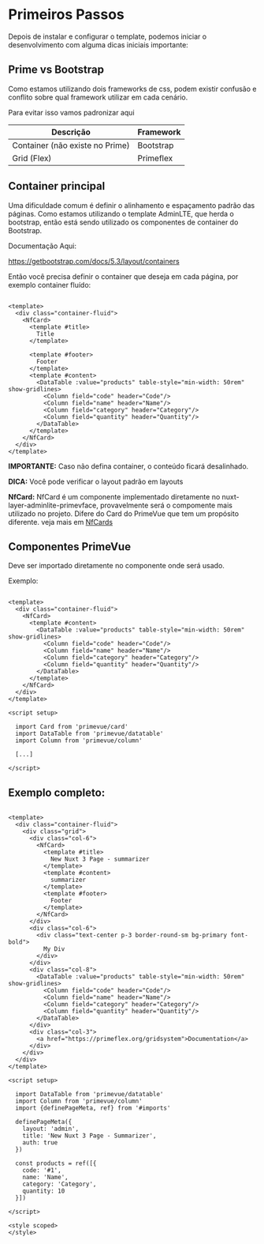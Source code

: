 # Primeiros Passos

Depois de instalar e configurar o template, podemos iniciar o desenvolvimento com alguma dicas iniciais importante:

## Prime vs Bootstrap

Como estamos utilizando dois frameworks de css, podem existir confusão e conflito sobre qual framework utilizar em cada
cenário.

Para evitar isso vamos padronizar aqui

| Descrição                       | Framework |
|---------------------------------|-----------|
| Container (não existe no Prime) | Bootstrap |
| Grid (Flex)                     | Primeflex |

## Container principal

Uma dificuldade comum é definir o alinhamento e espaçamento padrão das páginas. Como estamos utilizando o template
AdminLTE, que herda o bootstrap, então está sendo utilizado os componentes de container do Bootstrap.

Documentação Aqui:

https://getbootstrap.com/docs/5.3/layout/containers

Então você precisa definir o container que deseja em cada página, por exemplo container fluído:

```vue

<template>
  <div class="container-fluid">
    <NfCard>
      <template #title>
        Title
      </template>

      <template #footer>
        Footer
      </template>
      <template #content>
        <DataTable :value="products" table-style="min-width: 50rem" show-gridlines>
          <Column field="code" header="Code"/>
          <Column field="name" header="Name"/>
          <Column field="category" header="Category"/>
          <Column field="quantity" header="Quantity"/>
        </DataTable>
      </template>
    </NfCard>
  </div>
</template>
```

**IMPORTANTE:** Caso não defina container, o conteúdo ficará desalinhado.

**DICA:** Você pode verificar o layout padrão em layouts

**NfCard:** NfCard é um componente implementado diretamente no nuxt-layer-adminlite-primevface, provavelmente será o
compomente mais utilizado no projeto. Difere do Card do PrimeVue que tem um propósito diferente. veja mais
em [NfCards](./components/nf-card.md)



## Componentes PrimeVue

Deve ser importado diretamente no componente onde será usado.

Exemplo:

```vue

<template>
  <div class="container-fluid">
    <NfCard>
      <template #content>
        <DataTable :value="products" table-style="min-width: 50rem" show-gridlines>
          <Column field="code" header="Code"/>
          <Column field="name" header="Name"/>
          <Column field="category" header="Category"/>
          <Column field="quantity" header="Quantity"/>
        </DataTable>
      </template>
    </NfCard>
  </div>
</template>

<script setup>

  import Card from 'primevue/card'
  import DataTable from 'primevue/datatable'
  import Column from 'primevue/column'

  [...]

</script>

```


## Exemplo completo:

```vue

<template>
  <div class="container-fluid">
    <div class="grid">
      <div class="col-6">
        <NfCard>
          <template #title>
            New Nuxt 3 Page - summarizer
          </template>
          <template #content>
            summarizer
          </template>
          <template #footer>
            Footer
          </template>
        </NfCard>
      </div>
      <div class="col-6">
        <div class="text-center p-3 border-round-sm bg-primary font-bold">
          My Div
        </div>
      </div>
      <div class="col-8">
        <DataTable :value="products" table-style="min-width: 50rem" show-gridlines>
          <Column field="code" header="Code"/>
          <Column field="name" header="Name"/>
          <Column field="category" header="Category"/>
          <Column field="quantity" header="Quantity"/>
        </DataTable>
      </div>
      <div class="col-3">
        <a href="https://primeflex.org/gridsystem">Documentation</a>
      </div>
    </div>
  </div>
</template>

<script setup>

  import DataTable from 'primevue/datatable'
  import Column from 'primevue/column'
  import {definePageMeta, ref} from '#imports'

  definePageMeta({
    layout: 'admin',
    title: 'New Nuxt 3 Page - Summarizer',
    auth: true
  })

  const products = ref([{
    code: '#1',
    name: 'Name',
    category: 'Category',
    quantity: 10
  }])

</script>

<style scoped>
</style>

```
